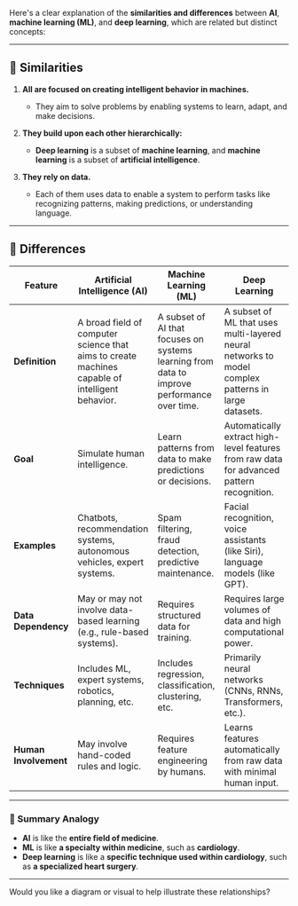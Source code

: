 Here's a clear explanation of the **similarities and differences** between **AI**, **machine learning (ML)**, and **deep learning**, which are related but distinct concepts:

---

## 🔁 **Similarities**

1. **All are focused on creating intelligent behavior in machines.**

   * They aim to solve problems by enabling systems to learn, adapt, and make decisions.

2. **They build upon each other hierarchically:**

   * **Deep learning** is a subset of **machine learning**, and **machine learning** is a subset of **artificial intelligence**.

3. **They rely on data.**

   * Each of them uses data to enable a system to perform tasks like recognizing patterns, making predictions, or understanding language.

---

## 🔀 **Differences**

| Feature               | Artificial Intelligence (AI)                                                                    | Machine Learning (ML)                                                                       | Deep Learning                                                                                       |
| --------------------- | ----------------------------------------------------------------------------------------------- | ------------------------------------------------------------------------------------------- | --------------------------------------------------------------------------------------------------- |
| **Definition**        | A broad field of computer science that aims to create machines capable of intelligent behavior. | A subset of AI that focuses on systems learning from data to improve performance over time. | A subset of ML that uses multi-layered neural networks to model complex patterns in large datasets. |
| **Goal**              | Simulate human intelligence.                                                                    | Learn patterns from data to make predictions or decisions.                                  | Automatically extract high-level features from raw data for advanced pattern recognition.           |
| **Examples**          | Chatbots, recommendation systems, autonomous vehicles, expert systems.                          | Spam filtering, fraud detection, predictive maintenance.                                    | Facial recognition, voice assistants (like Siri), language models (like GPT).                       |
| **Data Dependency**   | May or may not involve data-based learning (e.g., rule-based systems).                          | Requires structured data for training.                                                      | Requires large volumes of data and high computational power.                                        |
| **Techniques**        | Includes ML, expert systems, robotics, planning, etc.                                           | Includes regression, classification, clustering, etc.                                       | Primarily neural networks (CNNs, RNNs, Transformers, etc.).                                         |
| **Human Involvement** | May involve hand-coded rules and logic.                                                         | Requires feature engineering by humans.                                                     | Learns features automatically from raw data with minimal human input.                               |

---

### 🎯 Summary Analogy

* **AI** is like the **entire field of medicine**.
* **ML** is like **a specialty within medicine**, such as **cardiology**.
* **Deep learning** is like a **specific technique used within cardiology**, such as **a specialized heart surgery**.

---

Would you like a diagram or visual to help illustrate these relationships?
